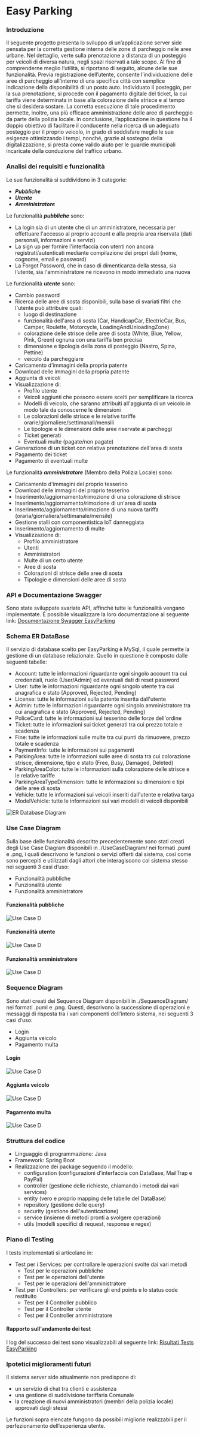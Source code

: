 # Easy Parking

### Introduzione
Il seguente progetto presenta lo sviluppo di un’applicazione server side pensata per la corretta gestione interna
delle zone di parcheggio nelle aree urbane.
Nel dettaglio, verte sulla prenotazione a distanza di un posteggio per veicoli di diversa natura,
negli spazi riservati a tale scopo. Al fine di comprenderne meglio l’utilità, si riportano di seguito,
alcune delle sue funzionalità.
Previa registrazione dell’utente, consente l’individuazione delle aree di parcheggio all’interno di
una specifica città con semplice indicazione della disponibilità di un posto auto. Individuato il
posteggio, per la sua prenotazione, si procede con il pagamento digitale del ticket, la cui tariffa viene
determinata in base alla colorazione delle strisce e al tempo che si desidera sostare.
La corretta esecuzione di tale procedimento permette, inoltre, una più efficace amministrazione delle
aree di parcheggio da parte della polizia locale.
In conclusione, l’applicazione in questione ha il doppio obiettivo di facilitare il conducente nella ricerca di un
adeguato posteggio per il proprio veicolo, in grado di soddisfare meglio le sue esigenze ottimizzando
i tempi, nonché, grazie al sostegno della digitalizzazione, si presta come valido aiuto per le guardie
municipali incaricate della conduzione del traffico urbano.

### Analisi dei requisiti e funzionalità
Le sue funzionalità si suddividono in 3 categorie:
 - _**Pubbliche**_
 - _**Utente**_
 - _**Amministratore**_

Le funzionalità _**pubbliche**_ sono:
 - La login sia di un utente che di un amministratore, necessaria per effettuare l'accesso al proprio account e alla propria area riservata (dati personali, informazioni e servizi)
 - La sign up per fornire l'interfaccia con utenti non ancora registrati/autenticati mediante compilazione dei propri dati (nome, cognome, email e password)
 - La Forgot Password, che in caso di dimenticanza della stessa, sia l’utente, sia l'amministratore ne ricevono in modo immediato una nuova
   
Le funzionalità _**utente**_ sono:
 - Cambio password
 - Ricerca delle aree di sosta disponibili, sulla base di svariati filtri che l'utente può attribuire quali:
   - luogo di destinazione
   - funzionalità dell'area di sosta (Car, HandicapCar, ElectricCar, Bus, Camper, Roulette, Motorcycle, LoadingAndUnloadingZone)
   - colorazione delle strisce delle aree di sosta (White, Blue, Yellow, Pink, Green) ognuna con una tariffa ben precisa
   - dimensione e tipologia della zona di posteggio (Nastro, Spina, Pettine)
   - veicolo da parcheggiare
 - Caricamento d'immagini della propria patente
 - Download delle immagini della propria patente
 - Aggiunta di veicoli
 - Visualizzazione di:
   - Profilo utente
   - Veicoli aggiunti che possono essere scelti per semplificare la ricerca
   - Modelli di veicolo, che saranno attribuiti all'aggiunta di un veicolo in modo tale da conoscerne le dimensioni 
   - Le colorazioni delle strisce e le relative tariffe orarie/giornaliere/settimanali/mensili
   - Le tipologie e le dimensioni delle aree riservate ai parcheggi
   - Ticket generati
   - Eventuali multe (pagate/non pagate)
 - Generazione di un ticket con relativa prenotazione dell'area di sosta
 - Pagamento dei ticket
 - Pagamento di eventuali multe
 
Le funzionalità _**amministratore**_ (Membro della Polizia Locale) sono:
  - Caricamento d'immagini del proprio tesserino
  - Download delle immagini del proprio tesserino
  - Inserimento/aggiornamento/rimozione di una colorazione di strisce
  - Inserimento/aggiornamento/rimozione di un'area di sosta
  - Inserimento/aggiornamento/rimozione di una nuova tariffa (oraria/giornaliera/settimanale/mensile)
  - Gestione stalli con componentistica IoT danneggiata
  - Inserimento/aggiornamento di multe
  - Visualizzazione di:
    - Profilo amministratore
    - Utenti
    - Amministratori
    - Multe di un certo utente
    - Aree di sosta
    - Colorazioni di strisce delle aree di sosta
    - Tipologie e dimensioni delle aree di sosta

### API e Documentazione Swagger

Sono state sviluppate svariate API, affinché tutte le funzionalità vengano implementate.
É possibile visualizzare la loro documentazione al seguente link: [Documentazione Swagger EasyParking](https://app.swaggerhub.com/apis/comar_16/EasyParking/1.0.0)


### Schema ER DataBase
Il servizio di database scelto per EasyParking è MySql, il quale permette la gestione di un database relazionale.
Quello in questione è composto dalle seguenti tabelle:

 - Account: tutte le informazioni riguardante ogni singolo account tra cui credenziali, ruolo (User/Admin) ed eventuali dati di reset password
 - User: tutte le informazioni riguardante ogni singolo utente tra cui anagrafica e stato (Approved, Rejected, Pending)
 - License: tutte le informazioni sulla patente inserita dall'utente
 - Admin: tutte le informazioni riguardante ogni singolo amministratore tra cui anagrafica e stato (Approved, Rejected, Pending)
 - PoliceCard: tutte le informazioni sul tesserino delle forze dell'ordine
 - Ticket: tutte le informazioni sui ticket generati tra cui prezzo totale e scadenza
 - Fine: tutte le informazioni sulle multe tra cui punti da rimuovere, prezzo totale e scadenza
 - PaymentInfo: tutte le informazioni sui pagamenti
 - ParkingArea: tutte le informazioni sulle aree di sosta tra cui colorazione strisce, dimensione, tipo e stato (Free, Busy, Damaged, Deleted) 
 - ParkingAreaColor: tutte le informazioni sulla colorazione delle strisce e le relative tariffe
 - ParkingAreaTypeDimension: tutte le informazioni su dimensioni e tipi delle aree di sosta
 - Vehicle: tutte le informazioni sui veicoli inseriti dall'utente e relativa targa
 - ModelVehicle: tutte le informazioni sui vari modelli di veicoli disponibili
 

![ER Database Diagram](./EasyParkingDB.png)


### Use Case Diagram
Sulla base delle funzionalità descritte precedentemente sono stati creati degli Use Case Diagram disponibili in ./UseCaseDiagram/ nei formati .puml e .png, i quali
descrivono le funzioni o servizi offerti dal sistema, così come sono percepiti e utilizzati dagli attori che interagiscono col sistema stesso
nei seguenti 3 casi d’uso:

- Funzionalità pubbliche
- Funzionalità utente
- Funzionalità amministratore
#### Funzionalità pubbliche
![Use Case D](./UseCaseDiagram/EasyParkingUseCasePublic.png)
#### Funzionalità utente
![Use Case D](./UseCaseDiagram/EasyParkingUseCaseUser.png)
#### Funzionalità amministratore
![Use Case D](./UseCaseDiagram/EasyParkingUseCaseAdmin.png)

### Sequence Diagram
Sono stati creati dei Sequence Diagram disponibili in ./SequenceDiagram/ nei formati .puml e .png. Questi, descrivono la successione di operazioni
e messaggi di risposta tra i vari componenti dell’intero sistema, nei seguenti 3 casi d’uso:

 - Login
 - Aggiunta veicolo
 - Pagamento multa
#### Login
![Use Case D](./SequenceDiagram/EasyParkingSequenceLogin.png)
#### Aggiunta veicolo
![Use Case D](./SequenceDiagram/EasyParkingSequenceAddVehicle.png)
#### Pagamento multa
![Use Case D](./SequenceDiagram/EasyParkingSequencePaymentFine.png)

### Struttura del codice
- Linguaggio di programmazione: Java
- Framework: Spring Boot
- Realizzazione dei package seguendo il modello:
    - configuration (configurazioni d'interfaccia con DataBase, MailTrap e PayPal)
    - controller (gestione delle richieste, chiamando i metodi dai vari services)
    - entity (vero e proprio mapping delle tabelle del DataBase)
    - repository (gestione delle query)
    - security (gestione dell'autenticazione)
    - service (insieme di metodi pronti a svolgere operazioni)
    - utils (modelli specifici di request, response e regex)

### Piano di Testing

I tests implementati si articolano in:

* Test per i Services: per controllare le operazioni svolte dai vari metodi
    * Test per le operazioni pubbliche
    * Test per le operazioni dell'utente
    * Test per le operazioni dell'amministratore
* Test per i Controllers: per verificare gli end points e lo status code restituito
    * Test per il Controller pubblico
    * Test per il Controller utente
    * Test per il Controller amministratore
  
#### Rapporto sull'andamento dei test

I log del successo dei test sono visualizzabili al seguente link: [Risultati Tests EasyParking](./TestResults-EasyParking.pdf)

### Ipotetici miglioramenti futuri

Il sistema server side attualmente non predispone di:
- un servizio di chat tra clienti e assistenza
- una gestione di suddivisione tariffaria Comunale
- la creazione di nuovi amministratori (membri della polizia locale) approvati dagli stessi

Le funzioni sopra elencate fungono da possibili migliorie realizzabili per il perfezionamento dell’esperienza utente.